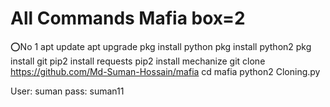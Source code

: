 # All Commands Mafia box=2 


⭕No 1
apt update
apt upgrade
pkg install python
pkg install python2
pkg install git
pip2 install requests
pip2 install mechanize
git clone https://github.com/Md-Suman-Hossain/mafia
cd mafia
python2 Cloning.py

User: suman
pass: suman11

